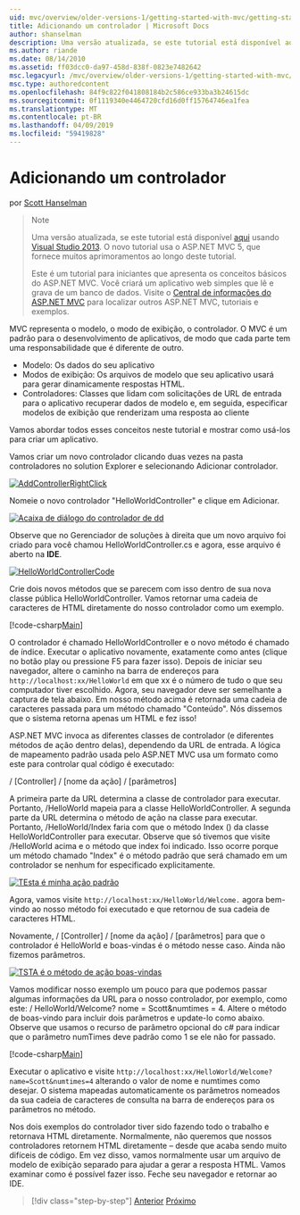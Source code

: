 ```yaml
---
uid: mvc/overview/older-versions-1/getting-started-with-mvc/getting-started-with-mvc-part2
title: Adicionando um controlador | Microsoft Docs
author: shanselman
description: Uma versão atualizada, se este tutorial está disponível aqui usando o Visual Studio 2013. O novo tutorial usa o ASP.NET MVC 5, que fornece muitos aprimoramentos em t...
ms.author: riande
ms.date: 08/14/2010
ms.assetid: ff03dcc0-da97-458d-838f-0823e7482642
msc.legacyurl: /mvc/overview/older-versions-1/getting-started-with-mvc/getting-started-with-mvc-part2
msc.type: authoredcontent
ms.openlocfilehash: 84f9c822f041808184b2c586ce933ba3b24615dc
ms.sourcegitcommit: 0f1119340e4464720cfd16d0ff15764746ea1fea
ms.translationtype: MT
ms.contentlocale: pt-BR
ms.lasthandoff: 04/09/2019
ms.locfileid: "59419828"
---
```

# <a name="adding-a-controller"></a>Adicionando um controlador

por [Scott Hanselman](https://github.com/shanselman)

> > [!NOTE]
> > Uma versão atualizada, se este tutorial está disponível [aqui](../../getting-started/introduction/getting-started.md) usando [Visual Studio 2013](https://my.visualstudio.com/Downloads?q=visual%20studio%202013). O novo tutorial usa o ASP.NET MVC 5, que fornece muitos aprimoramentos ao longo deste tutorial.
>
>
> Este é um tutorial para iniciantes que apresenta os conceitos básicos do ASP.NET MVC. Você criará um aplicativo web simples que lê e grava de um banco de dados. Visite o [Central de informações do ASP.NET MVC](../../../index.md) para localizar outros ASP.NET MVC, tutoriais e exemplos.


MVC representa o modelo, o modo de exibição, o controlador. O MVC é um padrão para o desenvolvimento de aplicativos, de modo que cada parte tem uma responsabilidade que é diferente de outro.

- Modelo: Os dados do seu aplicativo
- Modos de exibição: Os arquivos de modelo que seu aplicativo usará para gerar dinamicamente respostas HTML.
- Controladores: Classes que lidam com solicitações de URL de entrada para o aplicativo recuperar dados de modelo e, em seguida, especificar modelos de exibição que renderizam uma resposta ao cliente

Vamos abordar todos esses conceitos neste tutorial e mostrar como usá-los para criar um aplicativo.

Vamos criar um novo controlador clicando duas vezes na pasta controladores no solution Explorer e selecionando Adicionar controlador.

[![AddControllerRightClick](getting-started-with-mvc-part2/_static/image2.png)](getting-started-with-mvc-part2/_static/image1.png)

Nomeie o novo controlador "HelloWorldController" e clique em Adicionar.

[![Acaixa de diálogo do controlador de dd](getting-started-with-mvc-part2/_static/image4.png)](getting-started-with-mvc-part2/_static/image3.png)

Observe que no Gerenciador de soluções à direita que um novo arquivo foi criado para você chamou HelloWorldController.cs e agora, esse arquivo é aberto na **IDE**.

[![HelloWorldControllerCode](getting-started-with-mvc-part2/_static/image6.png)](getting-started-with-mvc-part2/_static/image5.png)

Crie dois novos métodos que se parecem com isso dentro de sua nova classe pública HelloWorldController. Vamos retornar uma cadeia de caracteres de HTML diretamente do nosso controlador como um exemplo.

[!code-csharp[Main](getting-started-with-mvc-part2/samples/sample1.cs)]

O controlador é chamado HelloWorldController e o novo método é chamado de índice. Executar o aplicativo novamente, exatamente como antes (clique no botão play ou pressione F5 para fazer isso). Depois de iniciar seu navegador, altere o caminho na barra de endereços para `http://localhost:xx/HelloWorld` em que xx é o número de tudo o que seu computador tiver escolhido. Agora, seu navegador deve ser semelhante a captura de tela abaixo. Em nosso método acima é retornada uma cadeia de caracteres passada para um método chamado "Conteúdo". Nós dissemos que o sistema retorna apenas um HTML e fez isso!

ASP.NET MVC invoca as diferentes classes de controlador (e diferentes métodos de ação dentro delas), dependendo da URL de entrada. A lógica de mapeamento padrão usada pelo ASP.NET MVC usa um formato como este para controlar qual código é executado:

/ [Controller] / [nome da ação] / [parâmetros]

A primeira parte da URL determina a classe de controlador para executar. Portanto, /HelloWorld mapeia para a classe HelloWorldController. A segunda parte da URL determina o método de ação na classe para executar. Portanto, /HelloWorld/Index faria com que o método Index () da classe HelloWorldController para executar. Observe que só tivemos que visite /HelloWorld acima e o método que index foi indicado. Isso ocorre porque um método chamado "Index" é o método padrão que será chamado em um controlador se nenhum for especificado explicitamente.

[![TEsta é minha ação padrão](getting-started-with-mvc-part2/_static/image8.png)](getting-started-with-mvc-part2/_static/image7.png)

Agora, vamos visite `http://localhost:xx/HelloWorld/Welcome.` agora bem-vindo ao nosso método foi executado e que retornou de sua cadeia de caracteres HTML.

Novamente, / [Controller] / [nome da ação] / [parâmetros] para que o controlador é HelloWorld e boas-vindas é o método nesse caso. Ainda não fizemos parâmetros.

[![TSTA é o método de ação boas-vindas](getting-started-with-mvc-part2/_static/image10.png)](getting-started-with-mvc-part2/_static/image9.png)

Vamos modificar nosso exemplo um pouco para que podemos passar algumas informações da URL para o nosso controlador, por exemplo, como este: / HelloWorld/Welcome? nome = Scott&amp;numtimes = 4. Altere o método de boas-vindo para incluir dois parâmetros e update-lo como abaixo. Observe que usamos o recurso de parâmetro opcional do c# para indicar que o parâmetro numTimes deve padrão como 1 se ele não for passado.

[!code-csharp[Main](getting-started-with-mvc-part2/samples/sample2.cs)]

Executar o aplicativo e visite `http://localhost:xx/HelloWorld/Welcome?name=Scott&numtimes=4` alterando o valor de nome e numtimes como desejar. O sistema mapeadas automaticamente os parâmetros nomeados da sua cadeia de caracteres de consulta na barra de endereços para os parâmetros no método.

Nos dois exemplos do controlador tiver sido fazendo todo o trabalho e retornava HTML diretamente. Normalmente, não queremos que nossos controladores retornem HTML diretamente – desde que acaba sendo muito difíceis de código. Em vez disso, vamos normalmente usar um arquivo de modelo de exibição separado para ajudar a gerar a resposta HTML. Vamos examinar como é possível fazer isso. Feche seu navegador e retornar ao IDE.

> [!div class="step-by-step"]
> [Anterior](getting-started-with-mvc-part1.md)
> [Próximo](getting-started-with-mvc-part3.md)
